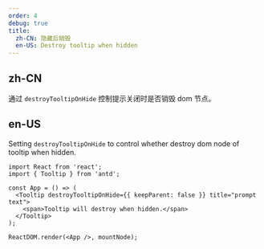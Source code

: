 ```yaml
---
order: 4
debug: true
title:
  zh-CN: 隐藏后销毁
  en-US: Destroy tooltip when hidden
---
```


## zh-CN

通过 `destroyTooltipOnHide` 控制提示关闭时是否销毁 dom 节点。

## en-US

Setting `destroyTooltipOnHide` to control whether destroy dom node of tooltip when hidden.

```tsx
import React from 'react';
import { Tooltip } from 'antd';

const App = () => (
  <Tooltip destroyTooltipOnHide={{ keepParent: false }} title="prompt text">
    <span>Tooltip will destroy when hidden.</span>
  </Tooltip>
);

ReactDOM.render(<App />, mountNode);
```
